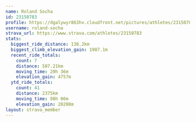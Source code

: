 ```yaml
---
name: Roland Socha
id: 23150783
profile: https://dgalywyr863hv.cloudfront.net/pictures/athletes/23150783/14745672/4/large.jpg
username: roland-socha
strava_url: https://www.strava.com/athletes/23150783
stats:
  biggest_ride_distance: 138.2km
  biggest_climb_elevation_gain: 1987.1m
  recent_ride_totals:
    count: 7
    distance: 507.21km
    moving_time: 20h 36m
    elevation_gain: 4757m
  ytd_ride_totals:
    count: 41
    distance: 2375km
    moving_time: 98h 06m
    elevation_gain: 20208m
layout: strava_member
--- 
```

